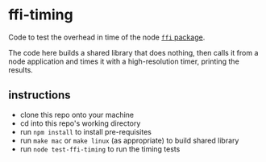 ffi-timing
================================================================================

Code to test the overhead in time of the node
[`ffi` package](https://www.npmjs.com/package/ffi).

The code here builds a shared library that does nothing, then calls it from
a node application and times it with a high-resolution timer, printing
the results.


instructions
--------------------------------------------------------------------------------

* clone this repo onto your machine
* cd into this repo's working directory
* run `npm install` to install pre-requisites
* run `make mac` or `make linux` (as appropriate) to build shared library
* run `node test-ffi-timing` to run the timing tests
